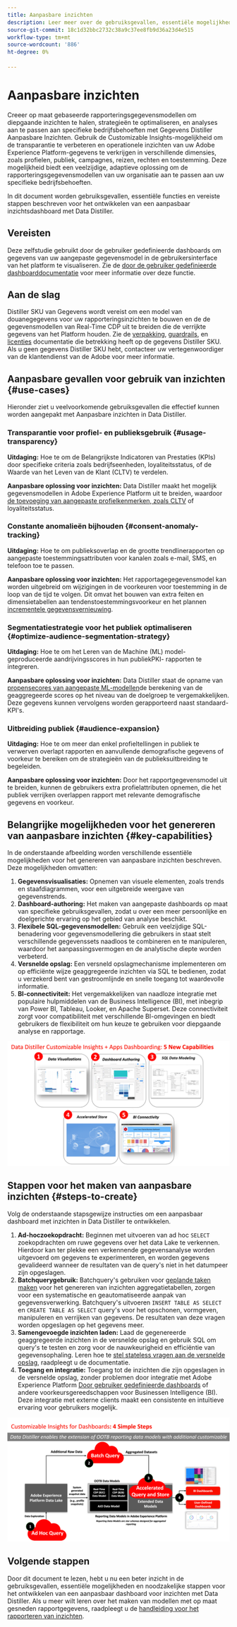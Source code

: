 ```yaml
---
title: Aanpasbare inzichten
description: Leer meer over de gebruiksgevallen, essentiële mogelijkheden en vereiste stappen voor het ontwikkelen van een aanpasbaar dashboard voor inzichten met Data Distiller. Ontdek hoe de aanpasbare mogelijkheden voor inzichten binnen Data Distiller de transparantie kunnen verbeteren en operationele inzichten kunnen verkrijgen in verschillende dimensies, zoals profielen, publiek, campagnes, reizen, rechten en toestemming.
source-git-commit: 18c1d32bbc2732c38a9c37ee8fb9d36a23d4e515
workflow-type: tm+mt
source-wordcount: '886'
ht-degree: 0%

---
```


# Aanpasbare inzichten

Creeer op maat gebaseerde rapporteringsgegevensmodellen om diepgaande inzichten te halen, strategieën te optimaliseren, en analyses aan te passen aan specifieke bedrijfsbehoeften met Gegevens Distiller Aanpasbare Inzichten. Gebruik de Customizable Insights-mogelijkheid om de transparantie te verbeteren en operationele inzichten van uw Adobe Experience Platform-gegevens te verkrijgen in verschillende dimensies, zoals profielen, publiek, campagnes, reizen, rechten en toestemming. Deze mogelijkheid biedt een veelzijdige, adaptieve oplossing om de rapporteringsgegevensmodellen van uw organisatie aan te passen aan uw specifieke bedrijfsbehoeften.

In dit document worden gebruiksgevallen, essentiële functies en vereiste stappen beschreven voor het ontwikkelen van een aanpasbaar inzichtsdashboard met Data Distiller.

## Vereisten

Deze zelfstudie gebruikt door de gebruiker gedefinieerde dashboards om gegevens van uw aangepaste gegevensmodel in de gebruikersinterface van het platform te visualiseren. Zie de [door de gebruiker gedefinieerde dashboarddocumentatie](../../../dashboards/user-defined-dashboards.md) voor meer informatie over deze functie.

## Aan de slag

Distiller SKU van Gegevens wordt vereist om een model van douanegegevens voor uw rapporteringsinzichten te bouwen en de de gegevensmodellen van Real-Time CDP uit te breiden die de verrijkte gegevens van het Platform houden. Zie de [verpakking](../../packaging.md), [guardrails](../../guardrails.md#query-accelerated-store), en  [licenties](../../data-distiller/license-usage.md) documentatie die betrekking heeft op de gegevens Distiller SKU. Als u geen gegevens Distiller SKU hebt, contacteer uw vertegenwoordiger van de klantendienst van de Adobe voor meer informatie.

## Aanpasbare gevallen voor gebruik van inzichten {#use-cases}

Hieronder ziet u veelvoorkomende gebruiksgevallen die effectief kunnen worden aangepakt met Aanpasbare inzichten in Data Distiller.

### Transparantie voor profiel- en publieksgebruik {#usage-transparency}

**Uitdaging:** Hoe te om de Belangrijkste Indicatoren van Prestaties (KPIs) door specifieke criteria zoals bedrijfseenheden, loyaliteitsstatus, of de Waarde van het Leven van de Klant (CLTV) te verdelen.

**Aanpasbare oplossing voor inzichten:** Data Distiller maakt het mogelijk gegevensmodellen in Adobe Experience Platform uit te breiden, waardoor [de toevoeging van aangepaste profielkenmerken, zoals CLTV](../../use-cases/customer-lifetime-value.md) of loyaliteitsstatus.

### Constante anomalieën bijhouden {#consent-anomaly-tracking}

**Uitdaging:** Hoe te om publieksoverlap en de grootte trendlinerapporten op aangepaste toestemmingsattributen voor kanalen zoals e-mail, SMS, en telefoon toe te passen.

**Aanpasbare oplossing voor inzichten:** Het rapportagegegevensmodel kan worden uitgebreid om wijzigingen in de voorkeuren voor toestemming in de loop van de tijd te volgen. Dit omvat het bouwen van extra feiten en dimensietabellen aan tendenstoestemmingsvoorkeur en het plannen [incrementele gegevensvernieuwing](../../key-concepts/incremental-load.md).

### Segmentatiestrategie voor het publiek optimaliseren {#optimize-audience-segmentation-strategy}

**Uitdaging:** Hoe te om het Leren van de Machine (ML) model-geproduceerde aandrijvingsscores in hun publiekPKI- rapporten te integreren.

**Aanpasbare oplossing voor inzichten:** Data Distiller staat de opname van [propensecores van aangepaste ML-modellen](../../use-cases/propensity-score.md)de berekening van de geaggregeerde scores op het niveau van de doelgroep te vergemakkelijken. Deze gegevens kunnen vervolgens worden gerapporteerd naast standaard-KPI&#39;s.

### Uitbreiding publiek {#audience-expansion}

**Uitdaging:** Hoe te om meer dan enkel profieltellingen in publiek te verwerven overlapt rapporten en aanvullende demografische gegevens of voorkeur te bereiken om de strategieën van de publieksuitbreiding te begeleiden.

**Aanpasbare oplossing voor inzichten:** Door het rapportgegevensmodel uit te breiden, kunnen de gebruikers extra profielattributen opnemen, die het publiek verrijken overlappen rapport met relevante demografische gegevens en voorkeur.

## Belangrijke mogelijkheden voor het genereren van aanpasbare inzichten {#key-capabilities}

In de onderstaande afbeelding worden verschillende essentiële mogelijkheden voor het genereren van aanpasbare inzichten beschreven. Deze mogelijkheden omvatten:

1. **Gegevensvisualisaties:** Opnemen van visuele elementen, zoals trends en staafdiagrammen, voor een uitgebreide weergave van gegevenstrends.
1. **Dashboard-authoring:** Het maken van aangepaste dashboards op maat van specifieke gebruiksgevallen, zodat u over een meer persoonlijke en doelgerichte ervaring op het gebied van analyse beschikt.
1. **Flexibele SQL-gegevensmodellen:** Gebruik een veelzijdige SQL-benadering voor gegevensmodellering die gebruikers in staat stelt verschillende gegevenssets naadloos te combineren en te manipuleren, waardoor het aanpassingsvermogen en de analytische diepte worden verbeterd.
1. **Versnelde opslag:** Een versneld opslagmechanisme implementeren om op efficiënte wijze geaggregeerde inzichten via SQL te bedienen, zodat u verzekerd bent van gestroomlijnde en snelle toegang tot waardevolle informatie.
1. **BI-connectiviteit:** Het vergemakkelijken van naadloze integratie met populaire hulpmiddelen van de Business Intelligence (BI), met inbegrip van Power BI, Tableau, Looker, en Apache Superset. Deze connectiviteit zorgt voor compatibiliteit met verschillende BI-omgevingen en biedt gebruikers de flexibiliteit om hun keuze te gebruiken voor diepgaande analyse en rapportage.

![Visuele vertegenwoordiging van de belangrijkste mogelijkheden van Gegevens Distiller Aanpasbare Inzichten.](../../images/data-distiller/customizable-insights/key-capabilities-of-customizable-insights.png)

## Stappen voor het maken van aanpasbare inzichten {#steps-to-create}

Volg de onderstaande stapsgewijze instructies om een aanpasbaar dashboard met inzichten in Data Distiller te ontwikkelen.

1. **Ad-hoczoekopdracht:** Beginnen met uitvoeren van ad hoc `SELECT` zoekopdrachten om ruwe gegevens over het data Lake te verkennen. Hierdoor kan ter plekke een verkennende gegevensanalyse worden uitgevoerd om gegevens te experimenteren, en worden gegevens gevalideerd wanneer de resultaten van de query&#39;s niet in het datumpeer zijn opgeslagen.
1. **Batchquerygebruik:** Batchquery&#39;s gebruiken voor [geplande taken maken](../../api/scheduled-queries.md#create-a-new-scheduled-query) voor het genereren van inzichten aggregatietabellen, zorgen voor een systematische en geautomatiseerde aanpak van gegevensverwerking. Batchquery&#39;s uitvoeren `INSERT TABLE AS SELECT` en `CREATE TABLE AS SELECT` query&#39;s voor het opschonen, vormgeven, manipuleren en verrijken van gegevens. De resultaten van deze vragen worden opgeslagen op het gegevens meer.
1. **Samengevoegde inzichten laden:** Laad de gegenereerde geaggregeerde inzichten in de versnelde opslag en gebruik SQL om query&#39;s te testen en zorg voor de nauwkeurigheid en efficiëntie van gegevensophaling. Leren hoe te [stel stateless vragen aan de versnelde opslag](../../api/accelerated-queries.md), raadpleegt u de documentatie.
1. **Toegang en integratie:** Toegang tot de inzichten die zijn opgeslagen in de versnelde opslag, zonder problemen door integratie met Adobe Experience Platform [Door gebruiker gedefinieerde dashboards](../../../dashboards/user-defined-dashboards.md) of andere voorkeursgereedschappen voor Businessen Intelligence (BI). Deze integratie met externe clients maakt een consistente en intuïtieve ervaring voor gebruikers mogelijk.

![An infographic illustrating the four stappen to Customizable Insights in Data Distiller.](../../images/data-distiller/customizable-insights/steps-to-customizable-insights.png)

## Volgende stappen

Door dit document te lezen, hebt u nu een beter inzicht in de gebruiksgevallen, essentiële mogelijkheden en noodzakelijke stappen voor het ontwikkelen van een aanpasbaar dashboard voor inzichten met Data Distiller. Als u meer wilt leren over het maken van modellen met op maat gesneden rapportgegevens, raadpleegt u de [handleiding voor het rapporteren van inzichten](./reporting-insights-data-model.md).
